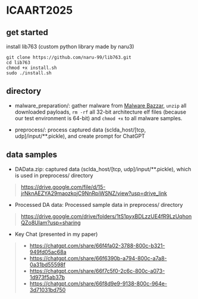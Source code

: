 # ICAART2025

## get started
install lib763 (custom python library made by naru3)
```
git clone https://github.com/naru-99/lib763.git
cd lib763
chmod +x install.sh
sudo ./install.sh
```

## directory
- malware_preparation/: gather malware from [Malware Bazzar](https://bazaar.abuse.ch/), `unzip` all downloaded payloads, `rm -rf` all 32-bit architecture elf files (because our test environment is 64-bit) and `chmod +x` to all malware samples.

- preprocess/: process captured data (sclda_host/[tcp, udp]/input/**.pickle), and create prompt for ChatGPT

## data samples
- DAData.zip: captured data (sclda_host/[tcp, udp]/input/**.pickle), which is used in preprocess/ directory
> https://drive.google.com/file/d/15-jrNknAEZYA29maozkojC9NnRpiWSNZ/view?usp=drive_link

- Processed DA data: Processed sample data in preprocess/ directory
> https://drive.google.com/drive/folders/1tS1pyxBDLzzUE4fR9LzUqhonQZo8Ulam?usp=sharing

- Key Chat (presented in my paper)
> - https://chatgpt.com/share/66f4fa02-3788-800c-b321-949fd05ac68a
> - https://chatgpt.com/share/66f6390b-a794-800c-a7a8-0a31bd55598f
> - https://chatgpt.com/share/66f7c5f0-2c6c-800c-a073-1d973f5ab37b
> - https://chatgpt.com/share/66f8d9e9-9138-800c-964e-3d71031bd750